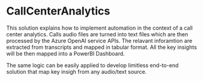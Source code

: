 # CallCenterAnalytics

This solution explains how to implement automation in the context of a call center analytics. Calls audio files are turned into text files which are then processed by the Azure OpenAI service APIs. The relavant inforamtion are extracted from transcripts and mapped in tabular format. All the key insights will be then mapped into a PowerBI Dashboard.

The same logic can be easily applied to develop limitless end-to-end solution that map key insigh from any audio/text source.
